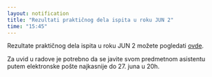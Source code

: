 ```yaml
---
layout: notification
title: "Rezultati praktičnog dela ispita u roku JUN 2"
time: "15:45"
---
```


Rezultate praktičnog dela ispita u roku JUN 2 možete pogledati [ovde](../../../ispiti/rezultati/prakticni/jun2.pdf).

Za uvid u radove je potrebno da se javite svom predmetnom asistentu putem elektronske pošte najkasnije do 27. juna u 20h.
